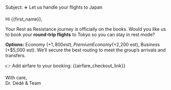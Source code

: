 Subject: ✈️ Let us handle your flights to Japan

Hi {{first_name}},

Your Rest as Resistance journey is officially on the books. Would you like us to book your **round‑trip flights** to Tokyo so you can stay in rest mode?

**Options:** Economy (+$1,800 est), Premium Economy (+$2,200 est), Business (+$5,000 est).
We’ll secure the best routing to meet the group’s arrivals and transfers.

👉 Add airfare to your booking: {{airfare_checkout_link}}

With care,  
Dr. Dédé & Team